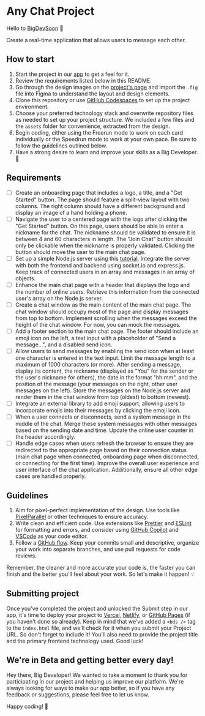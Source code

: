 # Any Chat Project

Hello to [BigDevSoon](https://bigdevsoon.me/) 👋

Create a real-time application that allows users to message each other.

## How to start

1. Start the project in our [app](https://app.bigdevsoon.me/) to get a feel for it.
2. Review the requirements listed below in this README.
3. Go through the design images on the [project's page](https://app.bigdevsoon.me/projects/any-chat) and import the `.fig` file into Figma to understand the layout and design elements.
4. Clone this repository or use [GitHub Codespaces](https://github.com/features/codespaces) to set up the project environment.
5. Choose your preferred technology stack and overwrite repository files as needed to set up your project structure. We included a few files and the `assets` folder for convenience, extracted from the design.
6. Begin coding, either using the Freerun mode to work on each card individually or the Speedrun mode to work at your own pace. Be sure to follow the guidelines outlined below.
7. Have a strong desire to learn and improve your skills as a Big Developer. 🚀

## Requirements

- [ ] Create an onboarding page that includes a logo, a title, and a "Get Started" button. The page should feature a split-view layout with two columns. The right column should have a different background and display an image of a hand holding a phone.
- [ ] Navigate the user to a centered page with the logo after clicking the "Get Started" button. On this page, users should be able to enter a nickname for the chat. The nickname should be validated to ensure it is between 4 and 60 characters in length. The "Join Chat" button should only be clickable when the nickname is properly validated. Clicking the button should move the user to the main chat page.
- [ ] Set up a simple Node.js server using this [tutorial](https://socket.io/get-started/chat). Integrate the server with both the frontend and backend using socket.io and express.js. Keep track of connected users in an array and messages in an array of objects.
- [ ] Enhance the main chat page with a header that displays the logo and the number of online users. Retrieve this information from the connected user's array on the Node.js server.
- [ ] Create a chat window as the main content of the main chat page. The chat window should occupy most of the page and display messages from top to bottom. Implement scrolling when the messages exceed the height of the chat window. For now, you can mock the messages.
- [ ] Add a footer section to the main chat page. The footer should include an emoji icon on the left, a text input with a placeholder of "Send a message...", and a disabled send icon.
- [ ] Allow users to send messages by enabling the send icon when at least one character is entered in the text input. Limit the message length to a maximum of 1000 characters (or more). After sending a message, display its content, the nickname (displayed as "You" for the sender or the user's nickname for others), the date in the format "hh:mm", and the position of the message (your messages on the right, other user messages on the left). Store the messages on the Node.js server and render them in the chat window from top (oldest) to bottom (newest).
- [ ] Integrate an external library to add emoji support, allowing users to incorporate emojis into their messages by clicking the emoji icon.
- [ ] When a user connects or disconnects, send a system message in the middle of the chat. Merge these system messages with other messages based on the sending date and time. Update the online user counter in the header accordingly.
- [ ] Handle edge cases when users refresh the browser to ensure they are redirected to the appropriate page based on their connection status (main chat page when connected, onboarding page when disconnected, or connecting for the first time). Improve the overall user experience and user interface of the chat application. Additionally, ensure all other edge cases are handled properly.

## Guidelines

1. Aim for pixel-perfect implementation of the design. Use tools like [PixelParallel](https://chrome.google.com/webstore/detail/pixelparallel-by-htmlburg/iffnoibnepbcloaaagchjonfplimpkob?hl=en) or other techniques to ensure accuracy.
2. Write clean and efficient code. Use extensions like [Prettier](https://marketplace.visualstudio.com/items?itemName=esbenp.prettier-vscode) and [ESLint](https://marketplace.visualstudio.com/items?itemName=dbaeumer.vscode-eslint) for formatting and errors, and consider using [GitHub Copilot](https://github.com/features/copilot) and [VSCode](https://code.visualstudio.com/) as your code editor.
3. Follow a [GitHub flow](https://docs.github.com/en/get-started/quickstart/github-flow). Keep your commits small and descriptive, organize your work into separate branches, and use pull requests for code reviews.

Remember, the cleaner and more accurate your code is, the faster you can finish and the better you'll feel about your work.
So let's make it happen! 💡

## Submitting project

Once you've completed the project and unlocked the Submit step in our app, it's time to deploy your project to [Vercel](https://vercel.com/), [Netlify](https://www.netlify.com/), or [GitHub Pages](https://pages.github.com/) (if you haven't done so already). Keep in mind that we've added a `<bds />` tag to the `index.html` file, and we'll check for it when you submit your Project URL. So don't forget to include it! You'll also need to provide the project title and the primary frontend technology used. Good luck!

## We're in Beta and getting better every day!

Hey there, Big Developer! We wanted to take a moment to thank you for participating in our project and helping us improve our platform. We're always looking for ways to make our app better, so if you have any feedback or suggestions, please feel free to let us know.

Happy coding! 🚀
